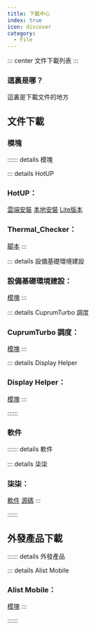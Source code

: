 ```yaml
---
title: 下載中心
index: true
icon: discover
category:
  - File
---
```


::: center
文件下載列表
:::

### 這裏是哪？

這裏是下載文件的地方

## 文件下載

### 模塊

:::::: details 模塊

::: details HotUP
### HotUP：
[雲端安裝](https://ftp.womi.ltd/skyx/mod/hotup/setup.zip)
[本地安裝](https://ftp.womi.ltd/skyx/mod/hotup/hotup.zip)
[Lite版本](https://ftp.womi.ltd/skyx/mod/hotup/lite.zip)
### Thermal_Checker：
[脚本](https://ftp.womi.ltd/skyx/mod/hotup/Thermal_Checker/Thermal_Checker.SH)
:::

::: details 設備基礎環境建設
### 設備基礎環境建設：
[模塊](https://ftp.womi.ltd/mod/env/env.zip)
:::

::: details CuprumTurbo 調度
### CuprumTurbo 調度：
[模塊](https://ftp.womi.ltd/mod/cu/cu.zip)
:::

::: details Display Helper
### Display Helper：
[模塊](https://ftp.womi.ltd/sakurax/mod/display/display.zip)
:::

::::::

### 軟件

:::::: details 軟件

::: details 柒柒
### 柒柒：
[軟件](https://ftp.womi.ltd/skyx/app/qiqi/qiqi.apk)
[源碼](https://github.com/Yosunair/Qiqi/archive/refs/heads/Yosunair.zip)
:::

::::::

## 外發產品下載

:::::: details 外發產品

::: details Alist Mobile
### Alist Mobile：
[模塊](https://ftp.womi.ltd/outgoing/alist/alist.zip)
:::

::::::